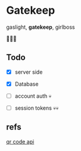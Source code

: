 # Gatekeep

gaslight, **gatekeep**, girlboss

💅💅💅

## Todo

- [X] server side
- [X] Database
- [ ] account auth 💀
- [ ] session tokens 💀💀


## refs

[qr code api](https://goqr.me/api/)
